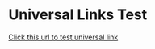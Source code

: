 # Universal Links Test

[Click this url to test universal link](https://shocard.pingone.com/appopen?u=https%3A%2F%2Fapi.pingone.com%2Fv1%2Fdistributedid%2Frequests%2Fc30ffe16-c8d1-4b9b-b99b-a50ca5a8845b)

